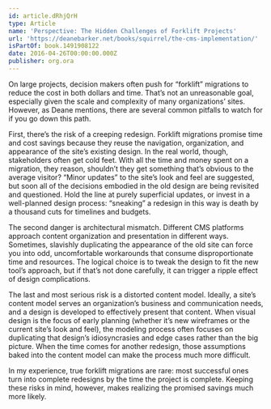 ```yaml
---
id: article.dRhjQrH
type: Article
name: 'Perspective: The Hidden Challenges of Forklift Projects'
url: 'https://deanebarker.net/books/squirrel/the-cms-implementation/'
isPartOf: book.1491908122
date: 2016-04-26T00:00:00.000Z
publisher: org.ora
---
```

On large projects, decision makers often push for “forklift” migrations to reduce the cost in both dollars and time. That’s not an unreasonable goal, especially given the scale and complexity of many organizations’ sites. However, as Deane mentions, there are several common pitfalls to watch for if you go down this path.

First, there’s the risk of a creeping redesign. Forklift migrations promise time and cost savings because they reuse the navigation, organization, and appearance of the site’s existing design. In the real world, though, stakeholders often get cold feet. With all the time and money spent on a migration, they reason, shouldn’t they get something that’s obvious to the average visitor? “Minor updates” to the site’s look and feel are suggested, but soon all of the decisions embodied in the old design are being revisited and questioned. Hold the line at purely superficial updates, or invest in a well-planned design process: “sneaking” a redesign in this way is death by a thousand cuts for timelines and budgets.

The second danger is architectural mismatch. Different CMS platforms approach content organization and presentation in different ways. Sometimes, slavishly duplicating the appearance of the old site can force you into odd, uncomfortable workarounds that consume disproportionate time and resources. The logical choice is to tweak the design to fit the new tool’s approach, but if that’s not done carefully, it can trigger a ripple effect of design complications.

The last and most serious risk is a distorted content model. Ideally, a site’s content model serves an organization’s business and communication needs, and a design is developed to effectively present that content. When visual design is the focus of early planning (whether it’s new wireframes or the current site’s look and feel), the modeling process often focuses on duplicating that design’s idiosyncrasies and edge cases rather than the big picture. When the time comes for another redesign, those assumptions baked into the content model can make the process much more difficult.

In my experience, true forklift migrations are rare: most successful ones turn into complete redesigns by the time the project is complete. Keeping these risks in mind, however, makes realizing the promised savings much more likely.
